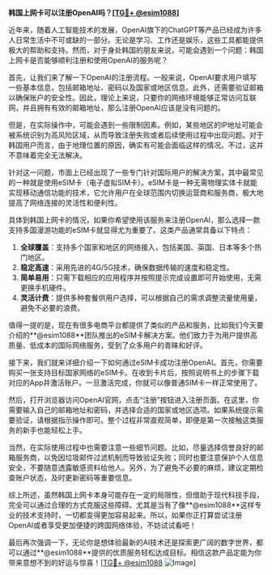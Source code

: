 **韩国上网卡可以注册OpenAI吗？[[TG💪+ @esim1088](https://t.me/s/esim1088)]**

近年来，随着人工智能技术的发展，OpenAI旗下的ChatGPT等产品已经成为许多人日常生活中不可或缺的一部分。无论是学习、工作还是娱乐，这些工具都能提供极大的帮助和支持。然而，对于身处韩国的朋友来说，可能会遇到一个问题：韩国上网卡是否能够顺利注册和使用OpenAI的服务呢？

首先，让我们来了解一下OpenAI的注册流程。一般来说，OpenAI要求用户填写一些基本信息，包括邮箱地址、密码以及国家或地区信息。此外，还需要验证邮箱以确保账户的安全性。因此，理论上来说，只要你的网络环境能够正常访问互联网，并且拥有有效的邮箱地址，那么注册OpenAI应该是没有问题的。

但是，在实际操作中，可能会遇到一些限制因素。例如，某些地区的IP地址可能会被系统识别为高风险区域，从而导致注册失败或者后续使用过程中出现问题。对于韩国用户而言，由于地理位置的原因，确实有可能会面临这样的情况。不过，这并不意味着完全无法解决。

针对这一问题，市面上已经出现了一些专门针对国际用户的解决方案，其中最常见的一种就是使用eSIM卡（电子虚拟SIM卡）。eSIM卡是一种无需物理实体卡就能实现移动通信功能的技术，它允许用户在全球范围内切换运营商和服务商，极大地提高了网络连接的灵活性和便利性。

具体到韩国上网卡的情况，如果你希望使用该服务来注册OpenAI，那么选择一款支持多国漫游功能的eSIM卡就显得尤为重要了。这类产品通常具备以下特点：

1. **全球覆盖**：支持多个国家和地区的网络接入，包括美国、英国、日本等多个热门地区。
2. **稳定高速**：采用先进的4G/5G技术，确保数据传输的速度和稳定性。
3. **简单易用**：只需下载相应的应用程序并按照提示完成设置即可开始使用，无需更换手机硬件。
4. **灵活计费**：提供多种套餐供用户选择，可以根据自己的需求调整流量使用量，避免不必要的浪费。

值得一提的是，现在有很多电商平台都提供了类似的产品和服务，比如我们今天要介绍的**@esim1088**团队推出的eSIM卡解决方案。他们致力于为用户提供高质量、低成本的国际网络服务，受到了众多用户的青睐和好评。

接下来，我们就来详细介绍一下如何通过eSIM卡成功注册OpenAI。首先，你需要购买一张支持目标国家网络的eSIM卡。在收到卡片后，按照说明书上的步骤下载对应的App并激活账户。一旦激活完成，你就可以像普通SIM卡一样正常使用了。

然后，打开浏览器访问OpenAI官网，点击“注册”按钮进入注册页面。在这里，你需要输入自己的邮箱地址和密码，并选择合适的国家或地区选项。如果系统提示需要验证，请根据指示操作即可。整个过程非常直观简单，即便是第一次接触这类服务的新手也能轻松上手。

当然，在实际使用过程中也需要注意一些细节问题。比如，尽量选择信誉良好的邮箱服务商，以免因垃圾邮件过滤机制而导致验证失败；同时也要注意保护个人信息安全，不要随意透露敏感资料给他人。另外，为了避免不必要的麻烦，建议定期检查账户状态，及时更新密码等重要信息。

综上所述，虽然韩国上网卡本身可能存在一定的局限性，但借助于现代科技手段，完全可以通过合理的方式克服这些障碍。尤其是当有了像**@esim1088**这样专业的技术支持时，一切都变得更加容易起来。所以，如果你正打算尝试注册OpenAI或者享受更加便捷的跨国网络体验，不妨试试看吧！

最后再次强调一下，无论你是想体验最新的AI技术还是探索更广阔的数字世界，都可以通过**@esim1088**提供的优质服务轻松达成目标。相信这款产品定能为你带来意想不到的好运与惊喜！[[TG💪+ @esim1088](https://t.me/s/esim1088) ![Image](https://i.postimg.cc/4NQfJmqS/Snipaste-2025-05-13-00-14-12.png)]
